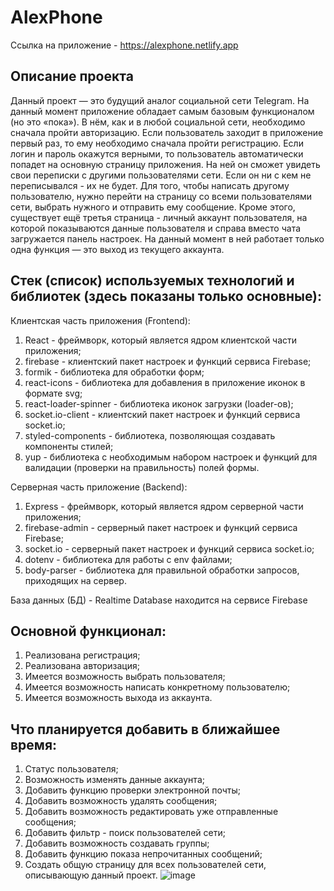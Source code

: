 # AlexPhone
Ссылка на приложение - https://alexphone.netlify.app
## Описание проекта

Данный проект — это будущий аналог социальной сети Telegram. На данный момент приложение обладает самым базовым функционалом (но это «пока»). В нём, как и в любой социальной сети, необходимо сначала пройти авторизацию. Если пользователь заходит в приложение первый раз, то ему необходимо сначала пройти регистрацию. Если логин и пароль окажутся верными, то пользователь автоматически попадет на основную страницу приложения. На ней он сможет увидеть свои переписки с другими пользователями сети. Если он ни с кем не переписывался - их не будет. Для того, чтобы написать другому пользователю, нужно перейти на страницу со всеми пользователями сети, выбрать нужного и отправить ему сообщение. Кроме этого, существует ещё третья страница - личный аккаунт пользователя, на которой показываются данные пользователя и справа вместо чата загружается панель настроек. На данный момент в ней работает только одна функция — это выход из текущего аккаунта.

## Стек (список) используемых технологий и библиотек (здесь показаны только основные):

Клиентская часть приложения (Frontend):

1. React - фреймворк, который является ядром клиентской части приложения;
2. firebase - клиентский пакет настроек и функций сервиса Firebase;
3. formik - библиотека для обработки форм;
4. react-icons - библиотека для добавления в приложение иконок в формате svg;
5. react-loader-spinner - библиотека иконок загрузки (loader-ов);
6. socket.io-client - клиентский пакет настроек и функций сервиса socket.io;
7. styled-components - библиотека, позволяющая создавать компоненты стилей;
8. yup - библиотека с необходимым набором настроек и функций для валидации (проверки на правильность) полей формы. 

Серверная часть приложение (Backend):

1. Express - фреймворк, который является ядром серверной части приложения;
2. firebase-admin - серверный пакет настроек и функций сервиса Firebase;
3. socket.io - серверный пакет настроек и функций сервиса socket.io;
4. dotenv - библиотека для работы с env файлами;
5. body-parser - библиотека для правильной обработки запросов, приходящих на сервер.

База данных (БД) - Realtime Database находится на сервисе Firebase 

## Основной функционал:

1. Реализована регистрация;
2. Реализована авторизация;
3. Имеется возможность выбрать пользователя;
4. Имеется возможность написать конкретному пользователю;
5. Имеется возможность выхода из аккаунта.

## Что планируется добавить в ближайшее время:

1. Статус пользователя;
2. Возможность изменять данные аккаунта;
3. Добавить функцию проверки электронной почты;
4. Добавить возможность удалять сообщения;
5. Добавить возможность редактировать уже отправленные сообщения;
6. Добавить фильтр - поиск пользователей сети;
7. Добавить возможность создавать группы;
8. Добавить функцию показа непрочитанных сообщений;
9. Создать общую страницу для всех пользователей сети, описывающую данный проект.
![image](https://user-images.githubusercontent.com/69900453/179600784-2566c94a-bc91-4e17-bbe3-3fae9444bdee.png)
